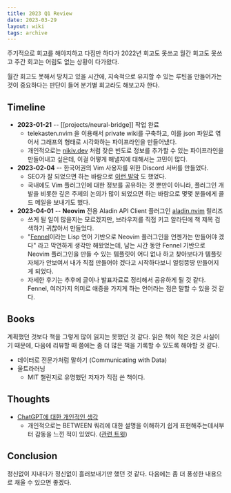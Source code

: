 ```yaml
---
title: 2023 Q1 Review
date: 2023-03-29
layout: wiki
tags: archive
---
```


주기적으로 회고를 해야지하고 다짐만 하다가 2022년 회고도 못쓰고 월간 회고도 못쓰고 주간 회고는 어림도 없는 상황이 다가왔다.

월간 회고도 못해서 땅치고 있을 시간에, 지속적으로 유지할 수 있는 루틴을 만들어가는 것이 중요하다는 판단이 들어 분기별 회고라도 해보고자 한다.


## Timeline 

* **2023-01-21** -- [[projects/neural-bridge]] 작업 완료
  * telekasten.nvim 을 이용해서 private wiki를 구축하고, 이를 json 파일로 엮어서 그래프의 형태로 시각화하는 파이프라인을 만들어냈다.
  * 개인적으로는 [nikiv.dev](https://nikiv.dev/wiki) 처럼 잦은 빈도로 정보를 추가할 수 있는 파이프라인을 만들어내고 싶은데, 이걸 어떻게 해낼지에 대해서는 고민이 많다.
* **2023-02-04** -- 한국어권의 Vim 사용자를 위한 Discord 서버를 만들었다.
  * SEO가 잘 되었으면 하는 바람으로 [이런 발악](https://kodingwarrior.tistory.com/m/7) 도 했었다.
  * 국내에도 Vim 플러그인에 대한 정보를 공유하는 것 뿐만이 아니라, 플러그인 개발을 비롯한 깊은 주제의 논의가 많이 되었으면 하는 바람으로 몇몇 분들에게 콜드 메일을 보내기도 했다.
* **2023-04-01** -- **Neovim** 전용 Aladin API Client 플러그인 [aladin.nvim](https://github.com/malkoG/aladin.nvim) 릴리즈
  * 쓰게 될 일이 많을지는 모르겠지만, 브라우저를 직접 키고 알라딘에 책 제목 검색하기 귀찮아서 만들었다.
  * "[Fennel](https://fennel-lang.org)이라는 Lisp 언어 기반으로 Neovim 플러그인을 언젠가는 만들어야 겠다" 라고 막연하게 생각만 해왔었는데, 남는 시간 동안 Fennel 기반으로 Neovim 플러그인을 만들 수 있는 템플릿이 어디 없나 하고 찾아보다가 템플릿 자체가 안보여서 내가 직접 만들어야 겠다고 시작하다보니 얼렁뚱땅 만들어지게 되었다.
  * 자세한 후기는 추후에 글이나 발표자료로 정리해서 공유하게 될 것 같다. Fennel, 여러가지 의미로 애증을 가지게 하는 언어라는 점은 말할 수 있을 것 같다.

## Books 

계획했던 것보다 책을 그렇게 많이 읽지는 못했던 것 같다. 읽은 책이 적은 것은 사실이기 때문에, 다음에 리뷰할 때 쯤에는 좀 더 많은 책을 기록할 수 있도록 해야할 것 같다.

* 데이터로 전문가처럼 말하기 (Communicating with Data)
* 울트라러닝
  * MIT 챌린지로 유명했던 저자가 직접 쓴 책이다.

## Thoughts

* [ChatGPT에 대한 개인적인 생각](https://twitter.com/kodingwarrior/status/1635882698484101121?t=TpKKDWP_Ss8euBwl9aXNxw&s=19)
  * 개인적으로는 BETWEEN 쿼리에 대한 설명을 이해하기 쉽게 표현해주는데서부터 감동을 느낀 적이 있었다. ([관련 트윗](https://twitter.com/kodingwarrior/status/1627593240911421440?t=mIppibmc2fChahFg-LmK1w&s=19))


## Conclusion

정신없이 지내다가 정신없이 흘러보내기만 했던 것 같다. 다음에는 좀 더 풍성한 내용으로 채울 수 있으면 좋겠다.
